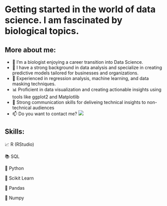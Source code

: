# Getting started in the world of data science. I am fascinated by biological topics.
## More about me:

* :microscope: I’m a biologist enjoying a career transition into Data Science.
* :office: I have a strong background in data analysis and specialize in creating predictive models tailored for businesses and organizations.
* 🤖 Experienced in regression analysis, machine learning, and data masking techniques.
* :bar_chart: Proficient in data visualization and creating actionable insights using tools like ggplot2 and Matplotlib
* :speech_balloon: Strong communication skills for deliveing technical insights to non-technical audiences
* 📫 Do you want to contact me? [<img src="https://img.shields.io/badge/-Linkedin-orange?style=for-the-badge&logo=linkedin&logoColor=white" />](www.linkedin.com/in/alan-david-jiménez-estrada-45b027346)


## Skills: 
:chart_with_upwards_trend: R (RStudio)

:books: SQL

🐍 Python

🧠 Scikit Learn

🐼 Pandas

🧮 Numpy
